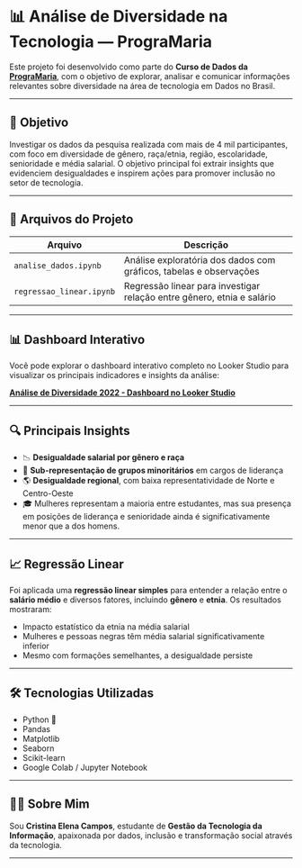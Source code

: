 # 📊 Análise de Diversidade na Tecnologia — PrograMaria

Este projeto foi desenvolvido como parte do **Curso de Dados da [PrograMaria](https://www.programaria.org/)**, com o objetivo de explorar, analisar e comunicar informações relevantes sobre diversidade na área de tecnologia em Dados no Brasil.

---

## 🎯 Objetivo

Investigar os dados da pesquisa realizada com mais de 4 mil participantes, com foco em diversidade de gênero, raça/etnia, região, escolaridade, senioridade e média salarial. O objetivo principal foi extrair insights que evidenciem desigualdades e inspirem ações para promover inclusão no setor de tecnologia.

---

## 📁 Arquivos do Projeto

| Arquivo | Descrição |
|--------|-----------|
| `analise_dados.ipynb` | Análise exploratória dos dados com gráficos, tabelas e observações |
| `regressao_linear.ipynb` | Regressão linear para investigar relação entre gênero, etnia e salário |

---

## 📊 Dashboard Interativo

Você pode explorar o dashboard interativo completo no Looker Studio para visualizar os principais indicadores e insights da análise:

**[Análise de Diversidade 2022 - Dashboard no Looker Studio](https://lookerstudio.google.com/s/kMxenRu4NGk)**

---

## 🔍 Principais Insights

- 📉 **Desigualdade salarial por gênero e raça**
- 🚫 **Sub-representação de grupos minoritários** em cargos de liderança
- 🌎 **Desigualdade regional**, com baixa representatividade de Norte e Centro-Oeste
- 🎓 Mulheres representam a maioria entre estudantes, mas sua presença em posições de liderança e senioridade ainda é significativamente menor que a dos homens.

---

## 📈 Regressão Linear

Foi aplicada uma **regressão linear simples** para entender a relação entre o **salário médio** e diversos fatores, incluindo **gênero** e **etnia**. Os resultados mostraram:

- Impacto estatístico da etnia na média salarial
- Mulheres e pessoas negras têm média salarial significativamente inferior
- Mesmo com formações semelhantes, a desigualdade persiste

---

## 🛠️ Tecnologias Utilizadas

- Python 🐍  
- Pandas  
- Matplotlib  
- Seaborn  
- Scikit-learn  
- Google Colab / Jupyter Notebook

---

## 👩‍💻 Sobre Mim

Sou **Cristina Elena Campos**, estudante de **Gestão da Tecnologia da Informação**, apaixonada por dados, inclusão e transformação social através da tecnologia.  

---

